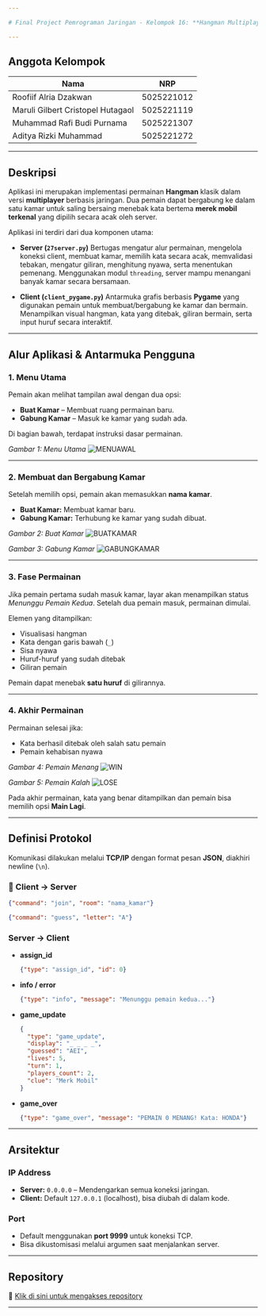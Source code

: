 ```yaml
---

# Final Project Pemrograman Jaringan - Kelompok 16: **Hangman Multiplayer**

---
```


## Anggota Kelompok

| Nama                              | NRP        |
| --------------------------------- | ---------- |
| Roofiif Alria Dzakwan             | 5025221012 |
| Maruli Gilbert Cristopel Hutagaol | 5025221119 |
| Muhammad Rafi Budi Purnama        | 5025221307 |
| Aditya Rizki Muhammad             | 5025221272 |

---

## Deskripsi

Aplikasi ini merupakan implementasi permainan **Hangman** klasik dalam versi **multiplayer** berbasis jaringan. Dua pemain dapat bergabung ke dalam satu kamar untuk saling bersaing menebak kata bertema **merek mobil terkenal** yang dipilih secara acak oleh server.

Aplikasi ini terdiri dari dua komponen utama:

* **Server (`27server.py`)**
  Bertugas mengatur alur permainan, mengelola koneksi client, membuat kamar, memilih kata secara acak, memvalidasi tebakan, mengatur giliran, menghitung nyawa, serta menentukan pemenang. Menggunakan modul `threading`, server mampu menangani banyak kamar secara bersamaan.

* **Client (`client_pygame.py`)**
  Antarmuka grafis berbasis **Pygame** yang digunakan pemain untuk membuat/bergabung ke kamar dan bermain. Menampilkan visual hangman, kata yang ditebak, giliran bermain, serta input huruf secara interaktif.

---

## Alur Aplikasi & Antarmuka Pengguna

### 1. Menu Utama

Pemain akan melihat tampilan awal dengan dua opsi:

* **Buat Kamar** – Membuat ruang permainan baru.
* **Gabung Kamar** – Masuk ke kamar yang sudah ada.

Di bagian bawah, terdapat instruksi dasar permainan.

*Gambar 1: Menu Utama*
![MENUAWAL](https://github.com/user-attachments/assets/6de45a04-bcc3-42fd-8a6b-d65c52434f88)


---

### 2. Membuat dan Bergabung Kamar

Setelah memilih opsi, pemain akan memasukkan **nama kamar**.

* **Buat Kamar:** Membuat kamar baru.
* **Gabung Kamar:** Terhubung ke kamar yang sudah dibuat.

*Gambar 2: Buat Kamar*
![BUATKAMAR](https://github.com/user-attachments/assets/854fa81d-64d8-4781-8dd2-5d6852899966)


*Gambar 3: Gabung Kamar*
![GABUNGKAMAR](https://github.com/user-attachments/assets/d1b4070f-9780-4a75-ad42-1079819a0576)


---

### 3. Fase Permainan

Jika pemain pertama sudah masuk kamar, layar akan menampilkan status *Menunggu Pemain Kedua*. Setelah dua pemain masuk, permainan dimulai.

Elemen yang ditampilkan:

* Visualisasi hangman
* Kata dengan garis bawah (`_`)
* Sisa nyawa
* Huruf-huruf yang sudah ditebak
* Giliran pemain

Pemain dapat menebak **satu huruf** di gilirannya.

---

### 4. Akhir Permainan

Permainan selesai jika:

* Kata berhasil ditebak oleh salah satu pemain
* Pemain kehabisan nyawa

*Gambar 4: Pemain Menang*
![WIN](https://github.com/user-attachments/assets/bac7b21e-06fa-4fdb-b6a4-cb4e487b2e81)


*Gambar 5: Pemain Kalah*
![LOSE](https://github.com/user-attachments/assets/9c52a1be-1228-4d9e-b4a1-b5162198b05a)


Pada akhir permainan, kata yang benar ditampilkan dan pemain bisa memilih opsi **Main Lagi**.

---

## Definisi Protokol

Komunikasi dilakukan melalui **TCP/IP** dengan format pesan **JSON**, diakhiri newline (`\n`).

### 🔁 Client → Server

```json
{"command": "join", "room": "nama_kamar"}
```

```json
{"command": "guess", "letter": "A"}
```

### Server → Client

* **assign\_id**

  ```json
  {"type": "assign_id", "id": 0}
  ```

* **info / error**

  ```json
  {"type": "info", "message": "Menunggu pemain kedua..."}
  ```

* **game\_update**

  ```json
  {
    "type": "game_update",
    "display": "_ _ _ _",
    "guessed": "AEI",
    "lives": 5,
    "turn": 1,
    "players_count": 2,
    "clue": "Merk Mobil"
  }
  ```

* **game\_over**

  ```json
  {"type": "game_over", "message": "PEMAIN 0 MENANG! Kata: HONDA"}
  ```

---

## Arsitektur

### IP Address

* **Server:** `0.0.0.0` – Mendengarkan semua koneksi jaringan.
* **Client:** Default `127.0.0.1` (localhost), bisa diubah di dalam kode.

### Port

* Default menggunakan **port 9999** untuk koneksi TCP.
* Bisa dikustomisasi melalui argumen saat menjalankan server.

---

## Repository

🔗 [Klik di sini untuk mengakses repository](https://github.com/arizki787/final_progjar.git)

---
